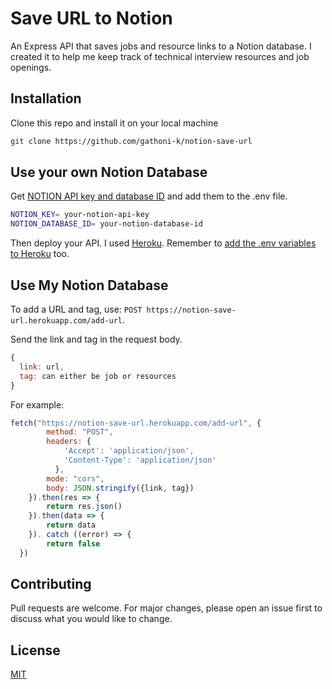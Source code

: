 # Save URL to Notion

An Express API that saves jobs and resource links to a Notion database. I created it to help me keep track of technical interview resources and job openings.

## Installation

Clone this repo and install it on your local machine

```bash
git clone https://github.com/gathoni-k/notion-save-url
```
## Use your own Notion Database
Get [NOTION API key and database ID](https://developers.notion.com/docs/getting-started#getting-started) and add them to the .env file.
```bash
NOTION_KEY= your-notion-api-key
NOTION_DATABASE_ID= your-notion-database-id
```

Then deploy your API. I used [Heroku](https://github.com/gathoni-k/notion-save-url).
Remember to [add the .env variables to Heroku](https://devcenter.heroku.com/articles/config-vars) too.

## Use My Notion Database

To add a URL and tag, use: ```POST https://notion-save-url.herokuapp.com/add-url```.

Send the link and tag in the request body.
```javascript
{
  link: url,
  tag: can either be job or resources
}
```

For example:
```javascript
fetch("https://notion-save-url.herokuapp.com/add-url", {
        method: "POST",
        headers: {
            'Accept': 'application/json',
            'Content-Type': 'application/json'
          },
        mode: "cors",
        body: JSON.stringify({link, tag})
    }).then(res => {
        return res.json()
    }).then(data => {
        return data
    }). catch ((error) => {
        return false
  })
```

## Contributing
Pull requests are welcome. For major changes, please open an issue first to discuss what you would like to change.

## License
[MIT](https://choosealicense.com/licenses/mit/)
